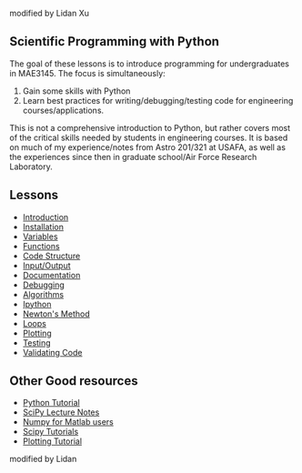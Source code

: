 modified by Lidan Xu
## Scientific Programming with Python

The goal of these lessons is to introduce programming for undergraduates in MAE3145.
The focus is simultaneously:

1. Gain some skills with Python
2. Learn best practices for writing/debugging/testing code for engineering courses/applications.

This is not a comprehensive introduction to Python, but rather covers most of the critical skills needed by students in engineering courses.
It is based on much of my experience/notes from Astro 201/321 at USAFA, as well as the experiences since then in graduate school/Air Force Research Laboratory.

## Lessons

* [Introduction][7]
* [Installation][2]
* [Variables][15]
* [Functions][3]
* [Code Structure][12]
* [Input/Output][ 4 ]
* [Documentation][5]
* [Debugging][6]
* [Algorithms][1]
* [Ipython][8]
* [Newton's Method][9]
* [Loops][10]
* [Plotting][11]
* [Testing][13]
* [Validating Code][14]

[1]: https://docs.google.com/viewer?url=https://github.com/fdcl-gwu/scientific_python/raw/master/algorithms.pdf
[2]: https://docs.google.com/viewer?url=https://github.com/fdcl-gwu/scientific_python/raw/master/installation.pdf
[3]: https://docs.google.com/viewer?url=https://github.com/fdcl-gwu/scientific_python/raw/master/functions.pdf
[4]: https://docs.google.com/viewer?url=https://github.com/fdcl-gwu/scientific_python/raw/master/input_output.pdf
[5]: https://docs.google.com/viewer?url=https://github.com/fdcl-gwu/scientific_python/raw/master/documentation.pdf
[6]: https://docs.google.com/viewer?url=https://github.com/fdcl-gwu/scientific_python/raw/master/debugging.pdf
[7]: https://docs.google.com/viewer?url=https://github.com/fdcl-gwu/scientific_python/raw/master/introduction.pdf
[8]: https://docs.google.com/viewer?url=https://github.com/fdcl-gwu/scientific_python/raw/master/ipython.pdf
[9]: https://docs.google.com/viewer?url=https://github.com/fdcl-gwu/scientific_python/raw/master/iterative_newton.pdf
[10]: https://docs.google.com/viewer?url=https://github.com/fdcl-gwu/scientific_python/raw/master/loops.pdf
[11]: https://docs.google.com/viewer?url=https://github.com/fdcl-gwu/scientific_python/raw/master/plotting.pdf
[12]: https://docs.google.com/viewer?url=https://github.com/fdcl-gwu/scientific_python/raw/master/structure.pdf
[13]: https://docs.google.com/viewer?url=https://github.com/fdcl-gwu/scientific_python/raw/master/testing.pdf
[14]: https://docs.google.com/viewer?url=https://github.com/fdcl-gwu/scientific_python/raw/master/validating.pdf
[15]: https://docs.google.com/viewer?url=https://github.com/fdcl-gwu/scientific_python/raw/master/variables.pdf

## Other Good resources

* [Python Tutorial](https://docs.python.org/3/tutorial/)
* [SciPy Lecture Notes](http://www.scipy-lectures.org/index.html)
* [Numpy for Matlab users](https://docs.scipy.org/doc/numpy-dev/user/numpy-for-matlab-users.html)
* [Scipy Tutorials](https://docs.scipy.org/doc/scipy/reference/tutorial/index.html)
* [Plotting Tutorial](http://matplotlib.org/users/beginner.html)

modified by Lidan
